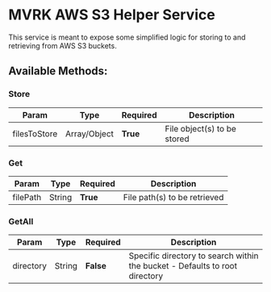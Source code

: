 # MVRK AWS S3 Helper Service

This service is meant to expose some simplified logic for storing to and retrieving from AWS S3 buckets.

 ## Available Methods:
  ### **Store**
  Param | Type | Required | Description
  ----- | ----- | ----- | -----
  filesToStore | Array/Object | **True** | File object(s) to be stored
  
  ### **Get**
  Param | Type | Required | Description
  ----- | ----- | ----- | -----
  filePath | String | **True** | File path(s) to be retrieved
  
  ### **GetAll**
  Param | Type | Required | Description
  ----- | ----- | ----- | -----
  directory | String | **False** | Specific directory to search within the bucket - Defaults to root directory